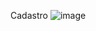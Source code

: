 Cadastro
![image](https://user-images.githubusercontent.com/50186745/181831329-8cf2cd28-4bc7-4473-8e15-c05adf3c53aa.png)

